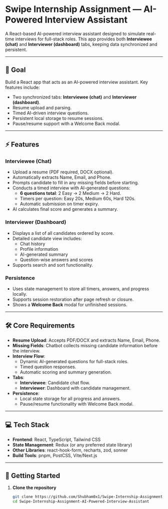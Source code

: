 # Swipe Internship Assignment — AI-Powered Interview Assistant

A React-based AI-powered interview assistant designed to simulate real-time interviews for full-stack roles. This app provides both **Interviewee (chat)** and **Interviewer (dashboard)** tabs, keeping data synchronized and persistent.

---

## 🎯 Goal
Build a React app that acts as an AI-powered interview assistant. Key features include:

- Two synchronized tabs: **Interviewee (chat)** and **Interviewer (dashboard)**.
- Resume upload and parsing.
- Timed AI-driven interview questions.
- Persistent local storage to resume sessions.
- Pause/resume support with a Welcome Back modal.

---

## ⚡ Features

### Interviewee (Chat)
- Upload a resume (PDF required, DOCX optional).
- Automatically extracts Name, Email, and Phone.
- Prompts candidate to fill in any missing fields before starting.
- Conducts a timed interview with AI-generated questions:
  - **6 questions total**: 2 Easy → 2 Medium → 2 Hard.
  - Timers per question: Easy 20s, Medium 60s, Hard 120s.
  - Automatic submission on timer expiry.
- AI calculates final score and generates a summary.

### Interviewer (Dashboard)
- Displays a list of all candidates ordered by score.
- Detailed candidate view includes:
  - Chat history
  - Profile information
  - AI-generated summary
  - Question-wise answers and scores
- Supports search and sort functionality.

### Persistence
- Uses state management to store all timers, answers, and progress locally.
- Supports session restoration after page refresh or closure.
- Shows a **Welcome Back** modal for unfinished sessions.

---

## 🛠 Core Requirements
- **Resume Upload**: Accepts PDF/DOCX and extracts Name, Email, Phone.
- **Missing Fields**: Chatbot collects missing candidate information before the interview.
- **Interview Flow**:
  - Dynamic AI-generated questions for full-stack roles.
  - Timed question responses.
  - Automatic scoring and summary generation.
- **Tabs**:
  - **Interviewee**: Candidate chat flow.
  - **Interviewer**: Dashboard with candidate management.
- **Persistence**:
  - Local state storage for all progress and answers.
  - Pause/resume functionality with Welcome Back modal.

---

## 💻 Tech Stack
- **Frontend**: React, TypeScript, Tailwind CSS
- **State Management**: Redux (or any preferred state library)
- **Other Libraries**: react-hook-form, recharts, zod, sonner
- **Build Tools**: pnpm, PostCSS, Vite/Next.js

---

## 🚀 Getting Started

1. **Clone the repository**
   ```bash
   git clone https://github.com/Shubham0x1/Swipe-Internship-Assignment-AI-Powered-Interview-Assistant.git
   cd Swipe-Internship-Assignment-AI-Powered-Interview-Assistant
